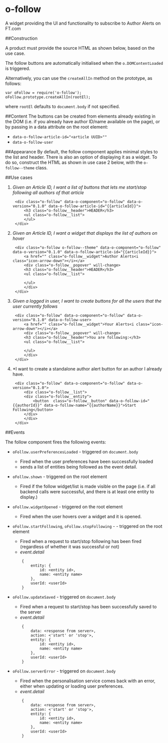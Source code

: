 o-follow
========

A widget providing the UI and functionality to subscribe to Author Alerts on FT.com

##Construction

A product must provide the source HTML as shown below, based on the use case. 

The follow buttons are automatically initialised when the `o.DOMContentLoaded` is triggered.

Alternatively, you can use the `createAllIn` method on the prototype, as follows:

	var oFollow = require('o-follow');
	oFollow.prototype.createAllIn(rootEl);

where `rootEl` defaults to `document.body` if not specified.

##Content
The buttons can be created from elements already existing in the DOM (i.e. if you already have author ID/name available on the page), or by passing in a data attribute on the root element:

* `data-o-follow-article-id="<article UUID>""`
* `data-o-follow-user`

##Appearance
By default, the follow component applies minimal styles to the list and header. There is also an option of displaying it as a widget. To do so, construct the HTML as shown in use case 2 below, with the `o-follow--theme` class.


##Use cases

1. *Given an Article ID, I want a list of buttons that lets me start/stop following all authors of that article*

		<div class="o-follow" data-o-component="o-follow" data-o-version="0.1.0" data-o-follow-article-id="{{articleId}}">
			<h3 class="o-follow__header">HEADER</h3>
			<ul class="o-follow__list">
			</ul>
		</div>
		
1. *Given an Article ID, I want a widget that displays the list of authors on hover*

		<div class="o-follow o-follow--theme" data-o-component="o-follow" data-o-version="0.1.0" data-o-follow-article-id="{{articleId}}">
			<a href="" class="o-follow__widget">Author Alerts<i class="icon-arrow-down"></i></a>
			<div class="o-follow__popover" will-change>
			<h3 class="o-follow__header">HEADER</h3>
			<ul class="o-follow__list">

			</ul>
			</div>
		</div>

2. *Given a logged in user, I want to create buttons for all the users that the user currently follows*

		<div class="o-follow" data-o-component="o-follow" data-o-version="0.1.0" data-o-follow-user>
			<a href="" class="o-follow__widget">Your Alerts<i class="icon-arrow-down"></i></a>
			<div class="o-follow__popover" will-change>
			<h3 class="o-follow__header">You are following:</h3>
			<ul class="o-follow__list">

			</ul>
			</div>
		</div>

3. *I want to create a standalone author alert button for an author I already have.


		<div class="o-follow" data-o-component="o-follow" data-o-version="0.1.0">
			<div class="o-follow__list">
			<div class="o-follow__entity">
				<button  class="o-follow__button" data-o-follow-id="{{authorId}}" data-o-follow-name="{{authorName}}">Start Following</button> 
			</div>
			</div>
		</div>


##Events

The follow component fires the following events:

* `oFollow.userPreferencesLoaded` - triggered on `document.body`
	* Fired when the user preferences have been successfully loaded
	* sends a list of entities being followed as the event detail.

* `oFollow.shown` - triggered on the root element
	* Fired if the follow widget/list is made visible on the page (i.e. if all backend calls 
		were successful, and there is at least one entity to display.)

* `oFollow.widgetOpened` - triggered on the root element 
	* Fired when the user hovers over a widget and it is opened.
	
* `oFollow.startFollowing`, `oFollow.stopFollowing` - - triggered on the root element
	* Fired when a request to start/stop following has been fired (regardless of whether it was successful or not)
	* _event.detail_ 
	
	```
		{
			entity: {
				id: <entity id>,
				name: <entity name>
			},
			userId: <userId>
	 	}
	 ```

* `oFollow.updateSaved` - triggered on `document.body`
	* Fired when a request to start/stop has been successfully saved to the server
	* _event.detail_ 
	
	```
		{
			data: <response from server>,
			action: <'start' or 'stop'>,
			entity: {
				id: <entity id>,
				name: <entity name>
			},
			userId: <userId>
	 	}
	 ```

* `oFollow.serverError` - triggered on `document.body`
	* Fired when the personalisation service comes back with an error, either when updating or loading user preferences.
	* _event.detail_ 
	
	```
		{
			data: <response from server>,
			action: <'start' or 'stop'>,
			entity: {
				id: <entity id>,
				name: <entity name>
			},
			userId: <userId>
	 	}
	 ```
	 	 